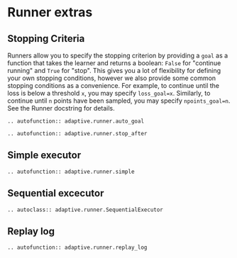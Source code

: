# Runner extras

## Stopping Criteria

Runners allow you to specify the stopping criterion by providing
a `goal` as a function that takes the learner and returns a boolean: `False`
for "continue running" and `True` for "stop". This gives you a lot of flexibility
for defining your own stopping conditions, however we also provide some common
stopping conditions as a convenience. For example, to continue until the loss is below a threshold `x`,
you may specify `loss_goal=x`. Similarly, to continue until `n` points have been sampled, you may
specify `npoints_goal=n`. See the Runner docstring for details.

```{eval-rst}
.. autofunction:: adaptive.runner.auto_goal
```

```{eval-rst}
.. autofunction:: adaptive.runner.stop_after
```

## Simple executor

```{eval-rst}
.. autofunction:: adaptive.runner.simple
```

## Sequential excecutor

```{eval-rst}
.. autoclass:: adaptive.runner.SequentialExecutor

```

## Replay log

```{eval-rst}
.. autofunction:: adaptive.runner.replay_log
```
